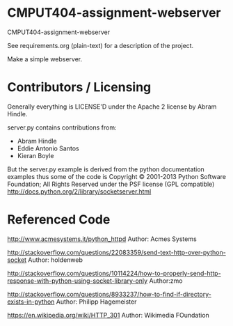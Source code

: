CMPUT404-assignment-webserver
=============================

CMPUT404-assignment-webserver

See requirements.org (plain-text) for a description of the project.

Make a simple webserver.

Contributors / Licensing
========================

Generally everything is LICENSE'D under the Apache 2 license by Abram Hindle.

server.py contains contributions from:

* Abram Hindle
* Eddie Antonio Santos
* Kieran Boyle

But the server.py example is derived from the python documentation
examples thus some of the code is Copyright © 2001-2013 Python
Software Foundation; All Rights Reserved under the PSF license (GPL
compatible) http://docs.python.org/2/library/socketserver.html

Referenced Code
===============
http://www.acmesystems.it/python_httpd
Author: Acmes Systems

http://stackoverflow.com/questions/22083359/send-text-http-over-python-socket
Author: holdenweb

http://stackoverflow.com/questions/10114224/how-to-properly-send-http-response-with-python-using-socket-library-only
Author:zmo

http://stackoverflow.com/questions/8933237/how-to-find-if-directory-exists-in-python
Author: Philipp Hagemeister

https://en.wikipedia.org/wiki/HTTP_301
Author: Wikimedia FOundation




